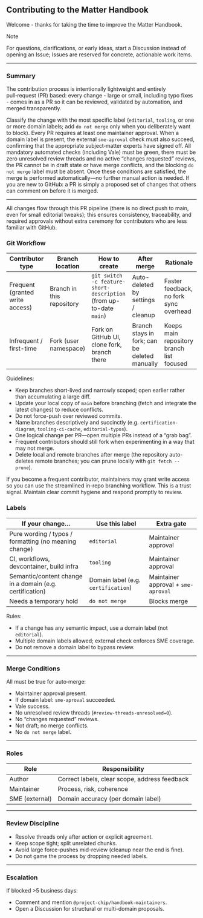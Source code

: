 ## Contributing to the Matter Handbook

Welcome - thanks for taking the time to improve the Matter Handbook.

> [!NOTE]
> For questions, clarifications, or early ideas, start a Discussion instead of opening an Issue;
> Issues are reserved for concrete, actionable work items.

---

### Summary

The contribution process is intentionally lightweight and entirely pull‑request (PR) based:
every change - large or small, including typo fixes - comes in as a PR so it can be reviewed, validated by automation,
and merged transparently.

Classify the change with the most specific label (`editorial`, `tooling`, or one or more domain labels;
add `do not merge` only when you deliberately want to block). Every PR requires at least one maintainer approval.
When a domain label is present, the external `sme-aproval` check must also succeed, confirming that the appropriate
subject‑matter experts have signed off. All mandatory automated checks (including Vale) must be green,
there must be zero unresolved review threads and no active “changes requested” reviews,
the PR cannot be in draft state or have merge conflicts, and the blocking `do not merge` label must be absent.
Once these conditions are satisfied, the merge is performed automatically—no further manual action is needed.
If you are new to GitHub: a PR is simply a proposed set of changes that others can comment on before it is merged.

---

All changes flow through this PR pipeline (there is no direct push to main, even for small editorial tweaks);
this ensures consistency, traceability, and required approvals without extra ceremony for contributors
who are less familiar with GitHub.

### Git Workflow

| Contributor type | Branch location | How to create | After merge | Rationale |
|------------------|-----------------|---------------|-------------|-----------|
| Frequent (granted write access) | Branch in this repository | `git switch -c feature-short-description` (from up-to-date `main`) | Auto-deleted by settings / cleanup | Faster feedback, no fork sync overhead |
| Infrequent / first-time | Fork (user namespace) | Fork on GitHub UI, clone fork, branch there | Branch stays in fork; can be deleted manually | Keeps main repository branch list focused |

Guidelines:
- Keep branches short-lived and narrowly scoped; open earlier rather than accumulating a large diff.
- Update your local copy of `main` before branching (fetch and integrate the latest changes) to reduce conflicts.
- Do not force-push over reviewed commits.
- Name branches descriptively and succinctly (e.g. `certification-diagram`, `tooling-ci-cache`, `editorial-typos`).
- One logical change per PR—open multiple PRs instead of a “grab bag”.
- Frequent contributors should still fork when experimenting in a way that may not merge.
- Delete local and remote branches after merge (the repository auto-deletes remote branches; you can prune locally with `git fetch --prune`).

If you become a frequent contributor, maintainers may grant write access so you can use the streamlined in-repo branching workflow. This is a trust signal. Maintain clear commit hygiene and respond promptly to review.

### Labels

| If your change… | Use this label | Extra gate |
|-----------------|---------------|------------|
| Pure wording / typos / formatting (no meaning change) | `editorial` | Maintainer approval |
| CI, workflows, devcontainer, build infra | `tooling` | Maintainer approval |
| Semantic/content change in a domain (e.g. certification) | Domain label (e.g. `certification`) | Maintainer approval + `sme-aproval` |
| Needs a temporary hold | `do not merge` | Blocks merge |

Rules:
- If a change has any semantic impact, use a domain label (not `editorial`).
- Multiple domain labels allowed; external check enforces SME coverage.
- Do not remove a domain label to bypass review.

---

### Merge Conditions

All must be true for auto‑merge:
- Maintainer approval present.
- If domain label: `sme-aproval` succeeded.
- Vale success.
- No unresolved review threads (`#review-threads-unresolved=0`).
- No “changes requested” reviews.
- Not draft; no merge conflicts.
- No `do not merge` label.

---

### Roles

| Role | Responsibility |
|------|----------------|
| Author | Correct labels, clear scope, address feedback |
| Maintainer | Process, risk, coherence |
| SME (external) | Domain accuracy (per domain label) |

---

### Review Discipline

- Resolve threads only after action or explicit agreement.
- Keep scope tight; split unrelated chunks.
- Avoid large force-pushes mid-review (cleanup near the end is fine).
- Do not game the process by dropping needed labels.

---

### Escalation

If blocked >5 business days:
- Comment and mention `@project-chip/handbook-maintainers`.
- Open a Discussion for structural or multi-domain proposals.
